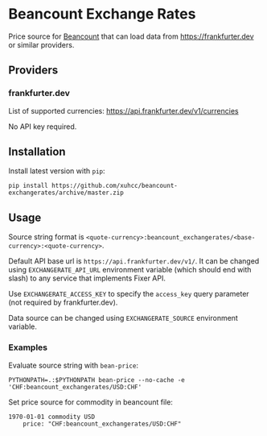 # Beancount Exchange Rates

Price source for [Beancount](http://furius.ca/beancount/) that can load data from https://frankfurter.dev or similar providers.

## Providers

### frankfurter.dev

List of supported currencies: https://api.frankfurter.dev/v1/currencies

No API key required.

## Installation

Install latest version with `pip`:

```
pip install https://github.com/xuhcc/beancount-exchangerates/archive/master.zip
```

## Usage

Source string format is `<quote-currency>:beancount_exchangerates/<base-currency>:<quote-currency>`.

Default API base url is `https://api.frankfurter.dev/v1/`. It can be changed using `EXCHANGERATE_API_URL` environment variable (which should end with slash) to any service that implements Fixer API.

Use `EXCHANGERATE_ACCESS_KEY` to specify the `access_key` query parameter (not required by frankfurter.dev).

Data source can be changed using `EXCHANGERATE_SOURCE` environment variable.

### Examples

Evaluate source string with `bean-price`:

```
PYTHONPATH=.:$PYTHONPATH bean-price --no-cache -e 'CHF:beancount_exchangerates/USD:CHF'
```

Set price source for commodity in beancount file:

```
1970-01-01 commodity USD
    price: "CHF:beancount_exchangerates/USD:CHF"
```
